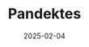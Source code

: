 ---  
layout: startup_page  
title: "Pandektes"  
id: "pandektes.com"  
permalink: "/pandektespandektes.com02042025/"  
website: "https://pandektes.com/"  
funding_round: "Seed"  
funding_amount: "€2.9M"  
investors: "People Ventures, Interface Capital, Nordic business angels"  
about: "Pandektes is a legaltech startup that provides an AI-powered legal research platform. Its software helps legal professionals navigate legislation, find case law, and build searchable knowledge bases. The platform aims to overcome jurisdictional barriers in Europe by creating a comprehensive, multilingual legal database."  
markets: "Legaltech, AI, Software Development, Search Engine"  
hq: "Copenhagen, Capital Region, Denmark"  
founded_year: "2023"  
linkedin: "https://www.linkedin.com/company/pandektes/"  
twitter: ""  
instagram: ""  
facebook: ""  
crunchbase: "https://www.crunchbase.com/organization/pandektes"  
pitchbook: ""  

date_display: "04-Feb-2025"  
date: "2025-02-04"

# SEO Optimization  
meta_title: "Pandektes - Seed Funding (€2.9M)"  
meta_description: "Pandektes, Pandektes is a legaltech startup that provides an AI-powered legal research platform. Its software helps legal professionals navigate legislation, fin..."  
meta_keywords: "Pandektes, Legaltech, AI, Software Development, Search Engine, Seed funding"  
canonical_url: "https://startup.projectstartups.com/pandektespandektes.com02042025/"  
---